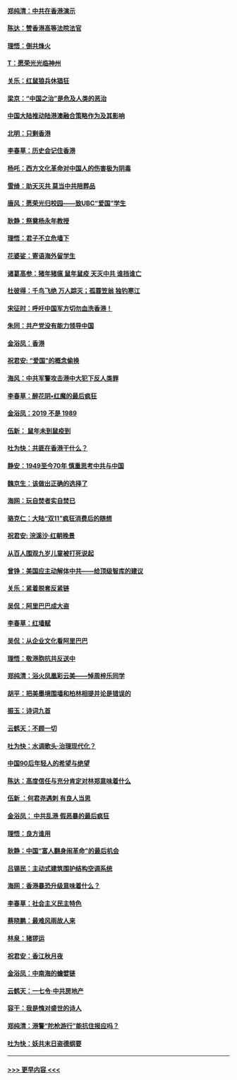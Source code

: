 #### [郑纯清：中共在香港演示](../pages/nsc993/n11670539.md?t=11221301) 
#### [陈达：赞香港高等法院法官](../pages/nsc993/n11669542.md?t=11221301) 
#### [理悟：倒共烽火](../pages/nsc993/n11668844.md?t=11221301) 
#### [T：愿荣光光临神州](../pages/nsc993/n11668421.md?t=11221301) 
#### [关乐：红鼠狼兵休猖狂](../pages/nsc993/n11668378.md?t=11221301) 
#### [梁京：“中国之治”是危及人类的恶治](../pages/nsc993/n11668328.md?t=11221301) 
#### [中国大陆推动陆港澳融合策略作为及其影响](../pages/nsc993/n11668157.md?t=11221301) 
#### [北明：只剩香港](../pages/nsc993/n11668002.md?t=11221301) 
#### [李春草：历史会记住香港](../pages/nsc993/n11667927.md?t=11221301) 
#### [杨吒：西方文化革命对中国人的伤害极为阴毒](../pages/nsc993/n11664521.md?t=11221301) 
#### [雪绮：助天灭共 莫当中共陪葬品](../pages/nsc993/n11662650.md?t=11221301) 
#### [唐风：愿荣光归校园——致UBC“爱国”学生](../pages/nsc993/n11662194.md?t=11221301) 
#### [耿静：祭奠杨永年教授](../pages/nsc993/n11662514.md?t=11221301) 
#### [理悟：君子不立危墙下](../pages/nsc993/n11662172.md?t=11221301) 
#### [花婆娑：寄语海外留学生](../pages/nsc993/n11662121.md?t=11221301) 
#### [诸葛高参：猪年猪瘟 鼠年鼠疫 天灭中共 谁挡谁亡](../pages/nsc993/n11661980.md?t=11221301) 
#### [杜彼得：千鸟飞绝 万人踪灭；孤蓑笠翁 独钓寒江](../pages/nsc993/n11661170.md?t=11221301) 
#### [宋征时：呼吁中国军方切勿血洗香港！](../pages/nsc993/n11415318.md?t=11221301) 
#### [朱同：共产党没有能力领导中国](../pages/nsc993/n11660421.md?t=11221301) 
#### [金浴凤：香港](../pages/nsc993/n11660419.md?t=11221301) 
#### [祝君安: “爱国”的概念偷换](../pages/nsc993/n11659706.md?t=11221301) 
#### [海风：中共军警攻击港中大犯下反人类罪](../pages/nsc993/n11659632.md?t=11221301) 
#### [李春草：醉花阴•红魔的最后疯狂](../pages/nsc993/n11659287.md?t=11221301) 
#### [金浴凤：2019 不是 1989](../pages/nsc993/n11657663.md?t=11221301) 
#### [伍新： 鼠年未到鼠疫到](../pages/nsc993/n11655098.md?t=11221301) 
#### [吐为快：共匪在香港干什么？](../pages/nsc993/n11654891.md?t=11221301) 
#### [静安：1949至今70年 慎重思考中共与中国](../pages/nsc993/n11651244.md?t=11221301) 
#### [魏京生：该做出正确的选择了](../pages/nsc993/n11653084.md?t=11221301) 
#### [海网：玩自焚者实自焚已](../pages/nsc993/n11652423.md?t=11221301) 
#### [骆克仁：大陆“双11”疯狂消费后的随想](../pages/nsc993/n11652305.md?t=11221301) 
#### [祝君安: 浣溪沙·红朝晚景](../pages/nsc993/n11652258.md?t=11221301) 
#### [从百人围观九岁儿童被打死说起](../pages/nsc993/n11651030.md?t=11221301) 
#### [曾铮：美国应主动解体中共——给顶级智库的建议](../pages/nsc993/n11649888.md?t=11221301) 
#### [关乐：紧着脱套反紧链](../pages/nsc993/n11649069.md?t=11221301) 
#### [吴侃：阿里巴巴成大盗](../pages/nsc993/n11645523.md?t=11221301) 
#### [李春草：红墙赋](../pages/nsc993/n11646389.md?t=11221301) 
#### [吴侃：从企业文化看阿里巴巴](../pages/nsc993/n11645476.md?t=11221301) 
#### [理悟：敬港胞抗共反送中](../pages/nsc993/n11645466.md?t=11221301) 
#### [郑纯清：浴火凤凰彩云美——悼周梓乐同学](../pages/nsc993/n11645155.md?t=11221301) 
#### [胡平：把美墨境围墙和柏林相提并论是错误的](../pages/nsc993/n11645134.md?t=11221301) 
#### [振玉：诗词九首](../pages/nsc993/n11644081.md?t=11221301) 
#### [云鹤天：不顾一切](../pages/nsc993/n11643508.md?t=11221301) 
#### [吐为快：水调歌头·治理现代化？](../pages/nsc993/n11643485.md?t=11221301) 
#### [中国90后年轻人的希望与绝望](../pages/nsc993/n11642317.md?t=11221301) 
#### [陈达：高度信任与充分肯定对林郑意味着什么](../pages/nsc993/n11641441.md?t=11221301) 
#### [伍新 ：何君尧遇刺 有良人当思](../pages/nsc993/n11641503.md?t=11221301) 
#### [金浴凤： 中共乱港  假恶暴的最后疯狂](../pages/nsc993/n11641495.md?t=11221301) 
#### [理悟：良方谁用](../pages/nsc993/n11641463.md?t=11221301) 
#### [耿静：中国“富人翻身闹革命”的最后机会](../pages/nsc993/n11640655.md?t=11221301) 
#### [吕锡民：主动式建筑围护结构空调系统](../pages/nsc993/n11640168.md?t=11221301) 
#### [海网：香港暴恐升级意味着什么？](../pages/nsc993/n11635904.md?t=11221301) 
#### [李春草：社会主义民主特色](../pages/nsc993/n11634657.md?t=11221301) 
#### [蔡晓鹏：最难风雨故人来](../pages/nsc993/n11633145.md?t=11221301) 
#### [林泉：猪猡运](../pages/nsc993/n11631469.md?t=11221301) 
#### [祝君安：香江秋月夜](../pages/nsc993/n11631440.md?t=11221301) 
#### [金浴凤：中南海的蟾嬖链](../pages/nsc993/n11631290.md?t=11221301) 
#### [云鹤天：一七令·中共房地产](../pages/nsc993/n11630084.md?t=11221301) 
#### [容干：我是愧对盛世的诗人](../pages/nsc993/n11630059.md?t=11221301) 
#### [郑纯清：港警“陀枪游行”能抗住报应吗？](../pages/nsc993/n11629999.md?t=11221301) 
#### [吐为快：妖共末日盗德纲要](../pages/nsc993/n11628610.md?t=11221301) 

----
#### [ >>> 更早内容 <<< ](../indexes/nsc993-earlier.md)
